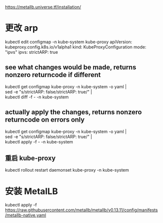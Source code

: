 https://metallb.universe.tf/installation/

# 更改 arp
kubectl edit configmap -n kube-system kube-proxy
apiVersion: kubeproxy.config.k8s.io/v1alpha1
kind: KubeProxyConfiguration
mode: "ipvs"
ipvs:
  strictARP: true

## see what changes would be made, returns nonzero returncode if different
kubectl get configmap kube-proxy -n kube-system -o yaml | \
sed -e "s/strictARP: false/strictARP: true/" | \
kubectl diff -f - -n kube-system

## actually apply the changes, returns nonzero returncode on errors only
kubectl get configmap kube-proxy -n kube-system -o yaml | \
sed -e "s/strictARP: false/strictARP: true/" | \
kubectl apply -f - -n kube-system

## 重启 kube-proxy
kubectl rollout restart daemonset kube-proxy -n kube-system

# 安装 MetalLB
kubectl apply -f https://raw.githubusercontent.com/metallb/metallb/v0.13.11/config/manifests/metallb-native.yaml
